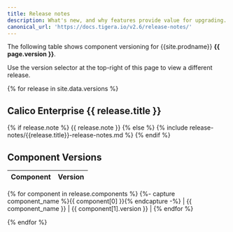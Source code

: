 ```yaml
---
title: Release notes
description: What's new, and why features provide value for upgrading.
canonical_url: 'https://docs.tigera.io/v2.6/release-notes/'
---
```

<div class="git-hash" id="{{site.data['hash']}}">
</div>

The following table shows component versioning for {{site.prodname}}  **{{ page.version }}**.

Use the version selector at the top-right of this page to view a different release.

{% for release in site.data.versions %}
## Calico Enterprise {{ release.title }}

{% if release.note %}
{{ release.note }}
{% else %}
{% include release-notes/{{release.title}}-release-notes.md %}
{% endif %}

## Component Versions

| Component              | Version |
|------------------------|---------|
{% for component in release.components %}
{%- capture component_name %}{{ component[0] }}{% endcapture -%}
| {{ component_name }}   | {{ component[1].version }} |
{% endfor %}

{% endfor %}
